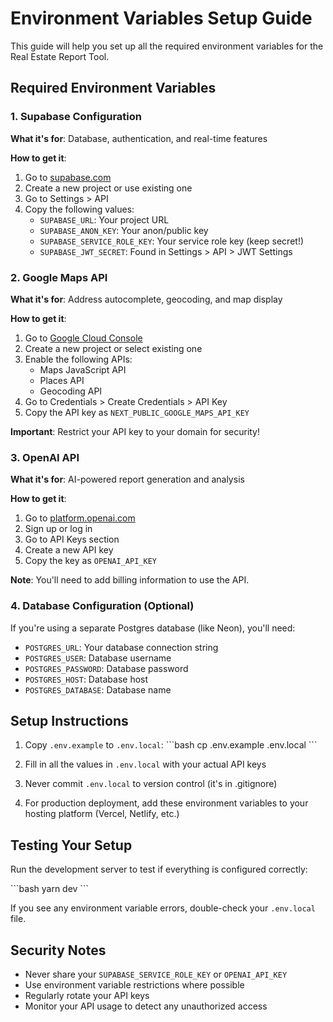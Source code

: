 # Environment Variables Setup Guide

This guide will help you set up all the required environment variables for the Real Estate Report Tool.

## Required Environment Variables

### 1. Supabase Configuration

**What it's for**: Database, authentication, and real-time features

**How to get it**:
1. Go to [supabase.com](https://supabase.com)
2. Create a new project or use existing one
3. Go to Settings > API
4. Copy the following values:
   - `SUPABASE_URL`: Your project URL
   - `SUPABASE_ANON_KEY`: Your anon/public key
   - `SUPABASE_SERVICE_ROLE_KEY`: Your service role key (keep secret!)
   - `SUPABASE_JWT_SECRET`: Found in Settings > API > JWT Settings

### 2. Google Maps API

**What it's for**: Address autocomplete, geocoding, and map display

**How to get it**:
1. Go to [Google Cloud Console](https://console.cloud.google.com)
2. Create a new project or select existing one
3. Enable the following APIs:
   - Maps JavaScript API
   - Places API
   - Geocoding API
4. Go to Credentials > Create Credentials > API Key
5. Copy the API key as `NEXT_PUBLIC_GOOGLE_MAPS_API_KEY`

**Important**: Restrict your API key to your domain for security!

### 3. OpenAI API

**What it's for**: AI-powered report generation and analysis

**How to get it**:
1. Go to [platform.openai.com](https://platform.openai.com)
2. Sign up or log in
3. Go to API Keys section
4. Create a new API key
5. Copy the key as `OPENAI_API_KEY`

**Note**: You'll need to add billing information to use the API.

### 4. Database Configuration (Optional)

If you're using a separate Postgres database (like Neon), you'll need:
- `POSTGRES_URL`: Your database connection string
- `POSTGRES_USER`: Database username
- `POSTGRES_PASSWORD`: Database password
- `POSTGRES_HOST`: Database host
- `POSTGRES_DATABASE`: Database name

## Setup Instructions

1. Copy `.env.example` to `.env.local`:
   \`\`\`bash
   cp .env.example .env.local
   \`\`\`

2. Fill in all the values in `.env.local` with your actual API keys

3. Never commit `.env.local` to version control (it's in .gitignore)

4. For production deployment, add these environment variables to your hosting platform (Vercel, Netlify, etc.)

## Testing Your Setup

Run the development server to test if everything is configured correctly:

\`\`\`bash
yarn dev
\`\`\`

If you see any environment variable errors, double-check your `.env.local` file.

## Security Notes

- Never share your `SUPABASE_SERVICE_ROLE_KEY` or `OPENAI_API_KEY`
- Use environment variable restrictions where possible
- Regularly rotate your API keys
- Monitor your API usage to detect any unauthorized access
